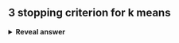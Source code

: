 ## 3 stopping criterion for k means
<details>
<summary><b>Reveal answer</b></summary>
<ul><li>Few re-assignments of data points to different clusters</li><li>Few changes of centroids</li><li>Low change in SSEs</li></ul>
</details>
